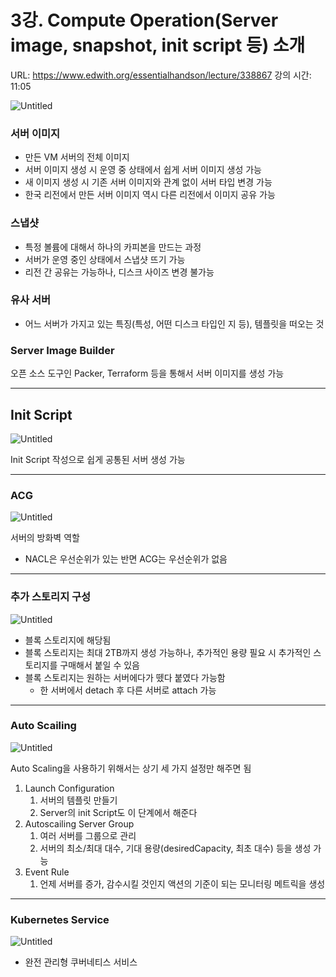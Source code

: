# 3강. Compute Operation(Server image, snapshot, init script 등) 소개

URL: https://www.edwith.org/essentialhandson/lecture/338867
강의 시간: 11:05

![Untitled](./3%EA%B0%95%20Compute%20Operation/Untitled.png)

### 서버 이미지

- 만든 VM 서버의 전체 이미지
- 서버 이미지 생성 시 운영 중 상태에서 쉽게 서버 이미지 생성 가능
- 새 이미지 생성 시 기존 서버 이미지와 관계 없이 서버 타입 변경 가능
- 한국 리전에서 만든 서버 이미지 역시 다른 리전에서 이미지 공유 가능

### 스냅샷

- 특정 볼륨에 대해서 하나의 카피본을 만드는 과정
- 서버가 운영 중인 상태에서 스냅샷 뜨기 가능
- 리전 간 공유는 가능하나, 디스크 사이즈 변경 불가능

### 유사 서버

- 어느 서버가 가지고 있는 특징(특성, 어떤 디스크 타입인 지 등), 템플릿을 떠오는 것

### Server Image Builder

오픈 소스 도구인 Packer, Terraform 등을 통해서 서버 이미지를 생성 가능

---

## Init Script

![Untitled](./3%EA%B0%95%20Compute%20Operation/Untitled%201.png)

Init Script 작성으로 쉽게 공통된 서버 생성 가능

---

### ACG

![Untitled](./3%EA%B0%95%20Compute%20Operation/Untitled%202.png)

서버의 방화벽 역할

- NACL은 우선순위가 있는 반면 ACG는 우선순위가 없음

---

### 추가 스토리지 구성

![Untitled](./3%EA%B0%95%20Compute%20Operation/Untitled%203.png)

- 블록 스토리지에 해당됨
- 블록 스토리지는 최대 2TB까지 생성 가능하나, 추가적인 용량 필요 시 추가적인 스토리지를 구매해서 붙일 수 있음
- 블록 스토리지는 원하는 서버에다가 뗐다 붙였다 가능함
    - 한 서버에서 detach 후 다른 서버로 attach 가능

---

### Auto Scailing

![Untitled](./3%EA%B0%95%20Compute%20Operation/Untitled%204.png)

Auto Scaling을 사용하기 위해서는 상기 세 가지 설정만 해주면 됨

1. Launch Configuration
    1. 서버의 템플릿 만들기
    2. Server의 init Script도 이 단계에서 해준다
2. Autoscailing Server Group
    1. 여러 서버를 그룹으로 관리
    2. 서버의 최소/최대 대수, 기대 용량(desiredCapacity, 최초 대수) 등을 생성 가능
3. Event Rule
    1. 언제 서버를 증가, 감수시킬 것인지 액션의 기준이 되는 모니터링 메트릭을 생성

---

### Kubernetes Service

![Untitled](./3%EA%B0%95%20Compute%20Operation/Untitled%205.png)

- 완전 관리형 쿠버네티스 서비스